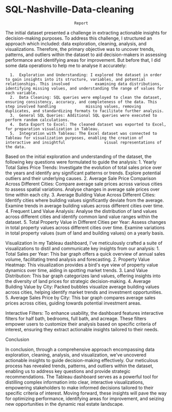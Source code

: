 # SQL-Nashville-Data-cleaning



                                  Report
The initial dataset presented a challenge in extracting actionable insights for decision-making purposes. To address this challenge, I structured an approach which included: data exploration, cleaning, analysis, and visualizations. Therefore, the primary objective was to uncover trends, patterns, and outliers within the dataset to aid decision-makers in assessing performance and identifying areas for improvement.
But before that, I did some data operations to help me to analyse it accurately:

      1.  Exploration and Understanding: I explored the dataset in order to gain insights into its structure, variables, and potential relationships. This involved           examining data distributions, identifying missing values, and understanding the range of values for each variable.
      2.  Data Cleaning: SQL queries were employed to clean the dataset, ensuring consistency, accuracy, and completeness of the data. This step involved handling             missing values, removing duplicates, and standardizing formats to facilitate further analysis.
      3.  General SQL Queries: Additional SQL queries were executed to perform random calculations.
      4.  Data Export to Excel: The cleaned dataset was exported to Excel, for preparation visualization in Tableau.
      5.  Integration with Tableau: The Excel dataset was connected to Tableau for visualization purposes, enabling the creation of interactive and insightful                 visual representations of the data.

Based on the initial exploration and understanding of the dataset, the following key questions were formulated to guide the analysis:
      1.  Yearly Total Sales Price Trends: Investigate the evolution of total sales price over the years and identify any significant patterns or trends. Explore             potential outliers and their underlying causes.
      2.  Average Sale Price Comparison Across Different Cities: Compare average sale prices across various cities to assess spatial variations. Analyse changes in           average sale prices over time within each city.
      3.  Average Building Value Across Different Cities: Identify cities where building values significantly deviate from the average. Examine trends in average             building values across different cities over time.
      4.  Frequent Land Value Analysis: Analyse the distribution of land values across different cities and identify common land value ranges within the dataset.
      5.  Total Property Value in Different Cities per Year: Assess changes in total property values across different cities over time. Examine variations in total           property values (sum of land and building values) on a yearly basis.

Visualization
In my Tableau dashboard, I've meticulously crafted a suite of visualizations to distil and communicate key insights from our analysis:
      1.	Total Sales per Year: This bar graph offers a quick overview of annual sales volume, facilitating trend analysis and forecasting.
      2.	Property Value Heatmap: This visualization provides a bird's eye view of property value dynamics over time, aiding in spotting market trends.
      3.	Land Value Distribution: This bar graph categorizes land values, offering insights into the diversity of land prices for strategic decision-making.
      4.	Average Building Value by City: Packed bubbles visualize average building values across cities, helping identify market trends and investment                       opportunities.
      5.	Average Sales Price by City: This bar graph compares average sales prices across cities, guiding towards potential investment areas.

Interactive Filters: To enhance usability, the dashboard features interactive filters for half bath, bedrooms, full bath, and acreage. These filters empower users to customize their analysis based on specific criteria of interest, ensuring they extract actionable insights tailored to their needs.

Conclusion

In conclusion, through a comprehensive approach encompassing data exploration, cleaning, analysis, and visualization, we've uncovered actionable insights to guide decision-making effectively. Our meticulous process has revealed trends, patterns, and outliers within the dataset, enabling us to address key questions and provide strategic recommendations. The Tableau dashboard serves as a powerful tool for distilling complex information into clear, interactive visualizations, empowering stakeholders to make informed decisions tailored to their specific criteria of interest. Moving forward, these insights will pave the way for optimizing performance, identifying areas for improvement, and seizing new opportunities in the dynamic real estate landscape.

